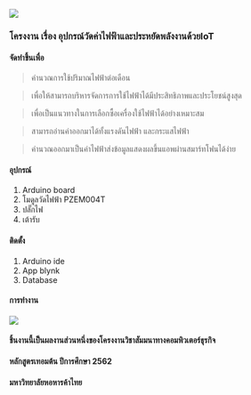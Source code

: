 ![](https://bc-410.000webhostapp.com/GET/Picture1.png)

### โครงงาน เรื่อง อุปกรณ์วัดค่าไฟฟ้าและประหยัดพลังงานด้วยIoT

[](https://upload.wikimedia.org/wikipedia/commons/thumb/8/87/Arduino_Logo.svg/720px-Arduino_Logo.svg)

#### จัดทำขึ้นเพื่อ

> คำนวณการใช้ปริมาณไฟฟ้าต่อเดือน

> เพื่อให้สามารถบริหารจัดการการใช้ไฟฟ้าได้มีประสิทธิภาพและประโยชน์สูงสุด

> เพื่อเป็นแนวทางในการเลือกซื้อเครื่องใช้ไฟฟ้าได้อย่างเหมาะสม

> สามารถอ่านค่าออกมาได้ทั้งแรงดันไฟฟ้า และกระแสไฟฟ้า

> คำนวณออกมาเป็นค่าไฟฟ้าส่งข้อมูลแสดงผลขึ้นแอพผ่านสมาร์ทโฟนได้ง่าย

#### อุปกรณ์
  
  1. Arduino board
  2. โมดูลวัดไฟฟ้า PZEM004T
  3. ปลั๊กไฟ
  4. เต้ารับ

#### ติดตั้ง
  
  1. Arduino ide 
  2. App blynk
  3. Database

#### การทำงาน

![](https://bc-410.000webhostapp.com/GET/ART201975168.png)





#### ชิ้นงานนี้เป็นผลงานส่วนหนึ่งของโครงงานวิชาสัมมนาทางคอมพิวเตอร์ธุรกิจ 
#### หลักสูตรเทอมต้น ปีการศึกษา 2562
#### มหาวิทยาลัยหอหารค้าไทย

